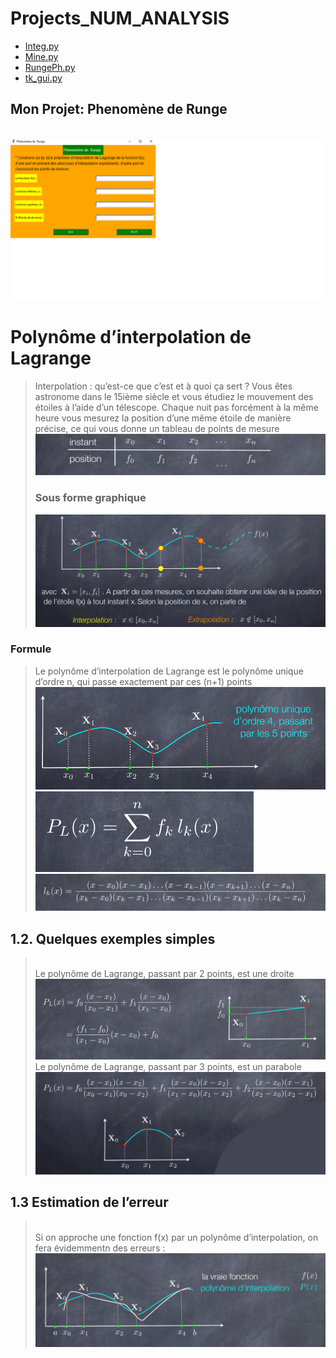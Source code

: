 # Projects_NUM_ANALYSIS

- [Integ.py](#Integ.py)
- [Mine.py](#Mine.py)
- [RungePh.py](#RungePh.py)
- [tk_gui.py](#tk_gui.py)



## Mon Projet: Phenomène de  Runge 

<br><img src="GIF.gif"> <br>
# Polynôme d’interpolation de Lagrange
>Interpolation : qu’est-ce que c’est et à quoi ça sert ?
Vous êtes astronome dans le 15ième siècle et vous étudiez le mouvement des étoiles à
l’aide d’un télescope. Chaque nuit pas forcément à la même heure vous mesurez la position
d’une même étoile de manière précise, ce qui vous donne un tableau de points de mesure 
><br><img src="1.png">
>### Sous forme graphique
><img src="2.png">

### Formule
>Le polynôme d’interpolation de Lagrange est le polynôme unique d’ordre n, qui
passe exactement par ces (n+1) points
><br><img src="3.png">
><br><img src="4.png">
><br><img src="5.png">
## 1.2. Quelques exemples simples
><br> Le polynôme de Lagrange, passant par 2 points, est une droite 
><br><img src="6.png">
><br> Le polynôme de Lagrange, passant par 3 points, est un parabole
><br><img src="7.png">
## 1.3 Estimation de l’erreur
> <br>Si on approche une fonction f(x) par un polynôme d’interpolation, on fera évidemmentn des erreurs : 
><br><img src="8.png">
